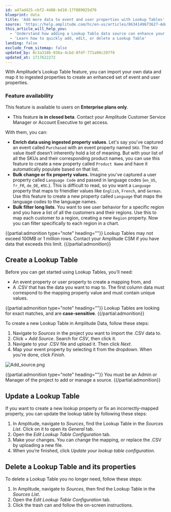 ```yaml
---
id: a47ad425-cbf2-4408-bd10-17f889025d70
blueprint: data
title: 'Add more data to event and user properties with Lookup Tables'
source: 'https://help.amplitude.com/hc/en-us/articles/8634149673627-Add-more-data-to-event-and-user-properties-with-Lookup-Tables'
this_article_will_help_you:
  - 'Understand how adding a Lookup Table data source can enhance your event and user properties'
  - 'Learn how to quickly add, edit, or delete a Lookup Table'
landing: false
exclude_from_sitemap: false
updated_by: 0c3a318b-936a-4cbd-8fdf-771a90c297f0
updated_at: 1717622272
---
```

With Amplitude's Lookup Table feature, you can import your own data and map it to ingested properties to create an enhanced set of event and user properties.

### Feature availability

This feature is available to users on **Enterprise plans only**.

* This feature **is in closed beta**. Contact your Amplitude Customer Service Manager or Account Executive to get access.

With them, you can:

* **Enrich data using ingested property values**. Let's say you've captured an event called `Purchased` with an event property named `SKU`. The `SKU` value itself doesn’t inherently hold a lot of meaning. But with your list of all the SKUs and their corresponding product names, you can use this feature to create a new property called `Product Name` and have it automatically populate based on that list.
* **Bulk change or fix property values.** Imagine you've captured a user property called `Language Code` and passed in language codes (`en_US`, `fr_FR`, `de_DE`, etc.). This is difficult to read, so you want a `Language` property that maps to friendlier values like `English`, `French`, and `German`. Use this feature to create a new property called `Language` that maps the language codes to the language names.
* **Bulk filter long lists**. You want to see user behavior for a specific region and you have a list of all the customers and their regions. Use this to map each customer to a region, creating a new `Region` property. Now you can filter specifically to each region in a chart.

{{partial:admonition type="note" heading=""}}
Lookup Tables may not exceed 100MB or 1 million rows. Contact your Amplitude CSM if you have data that exceeds this limit. 
{{/partial:admonition}} 

## Create a Lookup Table

Before you can get started using Lookup Tables, you’ll need:

* An event property or user property to create a mapping from, and
* A .CSV that has the data you want to map to. The first column data must correspond to the mapping property value and must contain unique values.

{{partial:admonition type="note" heading=""}}
Lookup Tables are looking for exact matches, and are **case-sensitive**.
{{/partial:admonition}}

To create a new Lookup Table in Amplitude Data, follow these steps:

1. Navigate to *Sources* in the project you want to import the .CSV data to.
2. Click *+ Add Source*. Search for *CSV*, then click it.
3. Navigate to your .CSV file and upload it. Then click *Next*.
4. Map your event property by selecting it from the dropdown. When you're done, click *Finish*.

![Add_source.png](/output/img/data/add-source-png.png)

{{partial:admonition type="note" heading=""}}
You must be an Admin or Manager of the project to add or manage a source.
{{/partial:admonition}}

## Update a Lookup Table

If you want to create a new lookup property or fix an incorrectly-mapped property, you can update the lookup table by following these steps:

1. In Amplitude, navigate to *Sources*, find the Lookup Table in the *Sources List*. Click on it to open its *General* tab.
2. Open the *Edit Lookup Table Configuration* tab.
3. Make your changes. You can change the mapping, or replace the .CSV by uploading a new file.
4. When you’re finished, click *Update your lookup table configuration*.

## Delete a Lookup Table and its properties

To delete a Lookup Table you no longer need, follow these steps:

1. In Amplitude, navigate to *Sources*, then find the Lookup Table in the *Sources List*.
2. Open the *Edit Lookup Table Configuration* tab.
3. Click the trash can and follow the on-screen instructions.